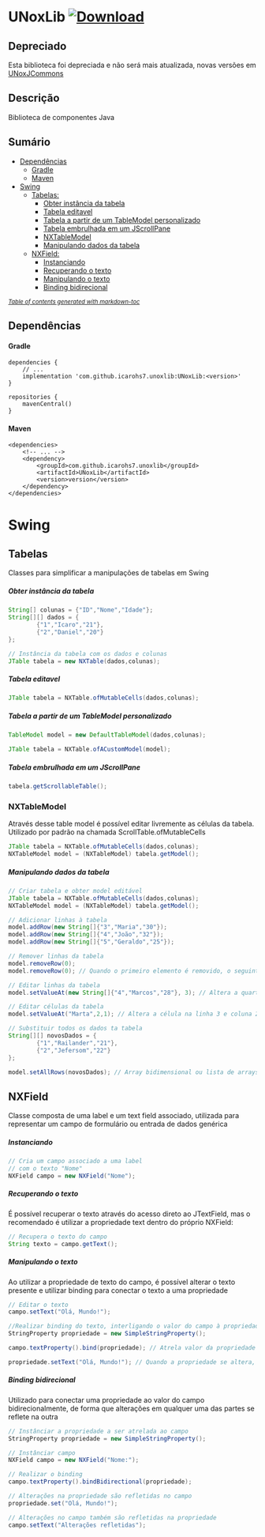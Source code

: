 # UNoxLib [ ![Download](https://api.bintray.com/packages/icarohs7/libraries/com.github.icarohs7.unoxlib%3AUNoxLib/images/download.svg) ](https://bintray.com/icarohs7/libraries/com.github.icarohs7.unoxlib%3AUNoxLib/_latestVersion)

## Depreciado

Esta biblioteca foi depreciada e não será mais atualizada, novas versões em [UNoxJCommons](https://github.com/icarohs7/UNoxJCommons)

## Descrição

Biblioteca de componentes Java

## Sumário

* [Dependências](#dependências)
  * [Gradle](#gradle)
  * [Maven](#maven)
* [Swing](#swing)
    * [Tabelas:](#tabelas)
        * [Obter instância da tabela](#obter-instância-da-tabela)
        * [Tabela editavel](#tabela-editavel)
        * [Tabela a partir de um TableModel personalizado](#tabela-a-partir-de-um-tablemodel-personalizado)
        * [Tabela embrulhada em um JScrollPane](#tabela-embrulhada-em-um-jscrollpane)
        * [NXTableModel](#nxtablemodel)
        * [Manipulando dados da tabela](#manipulando-dados-da-tabela)
    * [NXField: ](#nxfield)
        * [Instanciando](#instanciando)
        * [Recuperando o texto](#recuperando-o-texto)
        * [Manipulando o texto](#manipulando-o-texto)
        * [Binding bidirecional](#binding-bidirecional)

<small><i><a href='http://ecotrust-canada.github.io/markdown-toc/'>Table of contents generated with markdown-toc</a></i></small>


## Dependências

#### Gradle

```
dependencies {
	// ...
	implementation 'com.github.icarohs7.unoxlib:UNoxLib:<version>'
}

repositories {
	mavenCentral()
}
```

#### Maven

```
<dependencies>
	<!-- ... -->
	<dependency>
		<groupId>com.github.icarohs7.unoxlib</groupId>
		<artifactId>UNoxLib</artifactId>
		<version>version</version>
	</dependency>
</dependencies>
```
# Swing

## Tabelas
Classes para simplificar a manipulações de tabelas em Swing

##### Obter instância da tabela

```java
String[] colunas = {"ID","Nome","Idade"};
String[][] dados = {
		{"1","Icaro","21"},
		{"2","Daniel","20"}
};

// Instância da tabela com os dados e colunas
JTable tabela = new NXTable(dados,colunas);
```

##### Tabela editavel

```java
JTable tabela = NXTable.ofMutableCells(dados,colunas);
```

##### Tabela a partir de um TableModel personalizado

```java
TableModel model = new DefaultTableModel(dados,colunas);

JTable tabela = NXTable.ofACustomModel(model);
```

##### Tabela embrulhada em um JScrollPane

```java
tabela.getScrollableTable();
```

### NXTableModel
Através desse table model é possível editar livremente as células da tabela.<br> 
Utilizado por padrão na chamada ScrollTable.ofMutableCells

```java
JTable tabela = NXTable.ofMutableCells(dados,colunas);
NXTableModel model = (NXTableModel) tabela.getModel();
```

##### Manipulando dados da tabela

```java
// Criar tabela e obter model editável
JTable tabela = NXTable.ofMutableCells(dados,colunas);
NXTableModel model = (NXTableModel) tabela.getModel();

// Adicionar linhas à tabela
model.addRow(new String[]{"3","Maria","30"});
model.addRow(new String[]{"4","João","32"});
model.addRow(new String[]{"5","Geraldo","25"});

// Remover linhas da tabela
model.removeRow(0);
model.removeRow(0); // Quando o primeiro elemento é removido, o seguinte toma seu lugar

// Editar linhas da tabela
model.setValueAt(new String[]{"4","Marcos","28"}, 3); // Altera a quarta linha

// Editar células da tabela
model.setValueAt("Marta",2,1); // Altera a célula na linha 3 e coluna 2

// Substituir todos os dados ta tabela
String[][] novosDados = {
		{"1","Railander","21"},
		{"2","Jefersom","22"}
};

model.setAllRows(novosDados); // Array bidimensional ou lista de arrays
```

## NXField
Classe composta de uma label e um text field associado, utilizada
para representar um campo de formulário ou entrada de dados genérica

##### Instanciando

```java
// Cria um campo associado a uma label
// com o texto "Nome"
NXField campo = new NXField("Nome");
```

##### Recuperando o texto
É possível recuperar o texto através do acesso direto ao JTextField,
mas o recomendado é utilizar a propriedade text dentro do próprio
NXField:

```java
// Recupera o texto do campo
String texto = campo.getText();
```

##### Manipulando o texto
Ao utilizar a propriedade de texto do campo, é possível alterar o
texto presente e utilizar binding para conectar o texto a uma propriedade

```java
// Editar o texto
campo.setText("Olá, Mundo!");

//Realizar binding do texto, interligando o valor do campo à propriedade desejada
StringProperty propriedade = new SimpleStringProperty();

campo.textProperty().bind(propriedade); // Atrela valor da propriedade ao valor do campo, unidirecionalmente

propriedade.setText("Olá, Mundo!"); // Quando a propriedade se altera, o valor do campo também é alterado
```

##### Binding bidirecional
Utilizado para conectar uma propriedade ao valor do campo bidirecionalmente,
de forma que alterações em qualquer uma das partes se reflete na outra

```java
// Instânciar a propriedade a ser atrelada ao campo
StringProperty propriedade = new SimpleStringProperty();

// Instânciar campo
NXField campo = new NXField("Nome:");

// Realizar o binding
campo.textProperty().bindBidirectional(propriedade);

// Alterações na propriedade são refletidas no campo
propriedade.set("Olá, Mundo!");

// Alterações no campo também são refletidas na propriedade
campo.setText("Alterações refletidas");
```